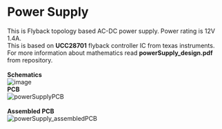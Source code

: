 # Power Supply
This is Flyback topology based AC-DC power supply. Power rating is 12V 1.4A.<br>
This is based on **UCC28701** flyback controller IC from texas instruments.<br>
For more information about mathematics read **powerSupply_design.pdf** from repository.<br><br>
**Schematics**<br>
![image](https://user-images.githubusercontent.com/69808130/233250911-be321b17-d5ac-4e1a-9a7f-4a0087e9b60b.png)<br>
**PCB**<br>
![powerSupplyPCB](https://user-images.githubusercontent.com/69808130/233252710-e4ee0f81-87c6-476d-87f6-f90d9aa0ea13.jpg)<br><br>
**Assembled PCB**<br>
![powerSupply_assembledPCB](https://user-images.githubusercontent.com/69808130/233253264-f68aa9bf-8305-4c7b-a148-97bf4c19a3a3.jpg)
